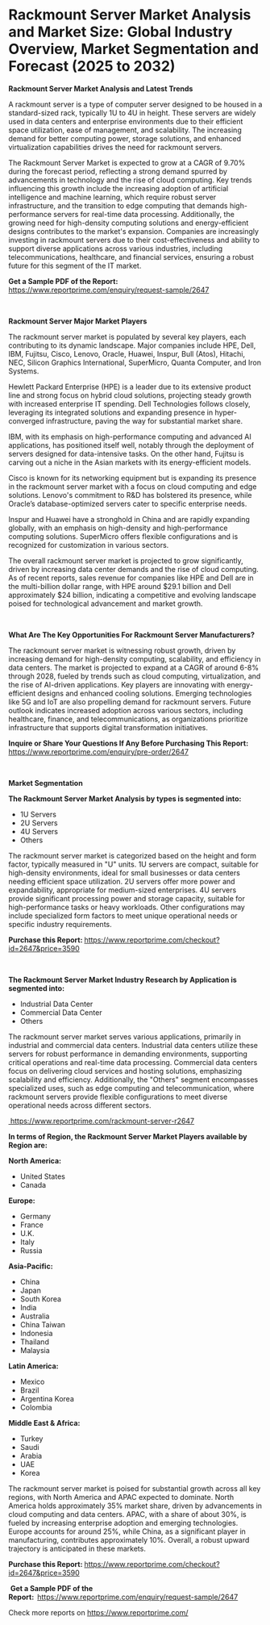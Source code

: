 <p><h1>Rackmount Server Market Analysis and Market Size: Global Industry Overview, Market Segmentation and Forecast (2025 to 2032)</h1></p><p><strong>Rackmount Server Market Analysis and Latest Trends</strong></p>
<p><p>A rackmount server is a type of computer server designed to be housed in a standard-sized rack, typically 1U to 4U in height. These servers are widely used in data centers and enterprise environments due to their efficient space utilization, ease of management, and scalability. The increasing demand for better computing power, storage solutions, and enhanced virtualization capabilities drives the need for rackmount servers.</p><p>The Rackmount Server Market is expected to grow at a CAGR of 9.70% during the forecast period, reflecting a strong demand spurred by advancements in technology and the rise of cloud computing. Key trends influencing this growth include the increasing adoption of artificial intelligence and machine learning, which require robust server infrastructure, and the transition to edge computing that demands high-performance servers for real-time data processing. Additionally, the growing need for high-density computing solutions and energy-efficient designs contributes to the market's expansion. Companies are increasingly investing in rackmount servers due to their cost-effectiveness and ability to support diverse applications across various industries, including telecommunications, healthcare, and financial services, ensuring a robust future for this segment of the IT market.</p></p>
<p><strong>Get a Sample PDF of the Report:&nbsp;</strong> <a href="https://www.reportprime.com/enquiry/request-sample/2647?utm_campaign=2316&utm_medium=2&utm_source=Github&utm_content=ia&utm_term=18032025&utm_id=rackmount-server">https://www.reportprime.com/enquiry/request-sample/2647</a></p>
<p>&nbsp;</p>
<p><strong>Rackmount Server Major Market Players</strong></p>
<p><p>The rackmount server market is populated by several key players, each contributing to its dynamic landscape. Major companies include HPE, Dell, IBM, Fujitsu, Cisco, Lenovo, Oracle, Huawei, Inspur, Bull (Atos), Hitachi, NEC, Silicon Graphics International, SuperMicro, Quanta Computer, and Iron Systems.</p><p>Hewlett Packard Enterprise (HPE) is a leader due to its extensive product line and strong focus on hybrid cloud solutions, projecting steady growth with increased enterprise IT spending. Dell Technologies follows closely, leveraging its integrated solutions and expanding presence in hyper-converged infrastructure, paving the way for substantial market share.</p><p>IBM, with its emphasis on high-performance computing and advanced AI applications, has positioned itself well, notably through the deployment of servers designed for data-intensive tasks. On the other hand, Fujitsu is carving out a niche in the Asian markets with its energy-efficient models.</p><p>Cisco is known for its networking equipment but is expanding its presence in the rackmount server market with a focus on cloud computing and edge solutions. Lenovo's commitment to R&D has bolstered its presence, while Oracle’s database-optimized servers cater to specific enterprise needs.</p><p>Inspur and Huawei have a stronghold in China and are rapidly expanding globally, with an emphasis on high-density and high-performance computing solutions. SuperMicro offers flexible configurations and is recognized for customization in various sectors.</p><p>The overall rackmount server market is projected to grow significantly, driven by increasing data center demands and the rise of cloud computing. As of recent reports, sales revenue for companies like HPE and Dell are in the multi-billion dollar range, with HPE around $29.1 billion and Dell approximately $24 billion, indicating a competitive and evolving landscape poised for technological advancement and market growth.</p></p>
<p>&nbsp;</p>
<p><strong>What Are The Key Opportunities For Rackmount Server Manufacturers?</strong></p>
<p><p>The rackmount server market is witnessing robust growth, driven by increasing demand for high-density computing, scalability, and efficiency in data centers. The market is projected to expand at a CAGR of around 6-8% through 2028, fueled by trends such as cloud computing, virtualization, and the rise of AI-driven applications. Key players are innovating with energy-efficient designs and enhanced cooling solutions. Emerging technologies like 5G and IoT are also propelling demand for rackmount servers. Future outlook indicates increased adoption across various sectors, including healthcare, finance, and telecommunications, as organizations prioritize infrastructure that supports digital transformation initiatives.</p></p>
<p><strong>Inquire or Share Your Questions If Any Before Purchasing This Report:</strong> <a href="https://www.reportprime.com/enquiry/pre-order/2647?utm_campaign=2316&utm_medium=2&utm_source=Github&utm_content=ia&utm_term=18032025&utm_id=rackmount-server">https://www.reportprime.com/enquiry/pre-order/2647</a></p>
<p>&nbsp;</p>
<p><strong>Market Segmentation</strong></p>
<p><strong>The Rackmount Server Market Analysis by types is segmented into:</strong></p>
<p><ul><li>1U Servers</li><li>2U Servers</li><li>4U Servers</li><li>Others</li></ul></p>
<p><p>The rackmount server market is categorized based on the height and form factor, typically measured in "U" units. 1U servers are compact, suitable for high-density environments, ideal for small businesses or data centers needing efficient space utilization. 2U servers offer more power and expandability, appropriate for medium-sized enterprises. 4U servers provide significant processing power and storage capacity, suitable for high-performance tasks or heavy workloads. Other configurations may include specialized form factors to meet unique operational needs or specific industry requirements.</p></p>
<p><strong>Purchase this Report:&nbsp;</strong><a href="https://www.reportprime.com/checkout?id=2647&price=3590&utm_campaign=2316&utm_medium=2&utm_source=Github&utm_content=ia&utm_term=18032025&utm_id=rackmount-server">https://www.reportprime.com/checkout?id=2647&price=3590</a></p>
<p>&nbsp;</p>
<p><strong>The Rackmount Server Market Industry Research by Application is segmented into:</strong></p>
<p><ul><li>Industrial Data Center</li><li>Commercial Data Center</li><li>Others</li></ul></p>
<p><p>The rackmount server market serves various applications, primarily in industrial and commercial data centers. Industrial data centers utilize these servers for robust performance in demanding environments, supporting critical operations and real-time data processing. Commercial data centers focus on delivering cloud services and hosting solutions, emphasizing scalability and efficiency. Additionally, the "Others" segment encompasses specialized uses, such as edge computing and telecommunication, where rackmount servers provide flexible configurations to meet diverse operational needs across different sectors.</p></p>
<p><a href="https://www.reportprime.com/rackmount-server-r2647?utm_campaign=2316&utm_medium=2&utm_source=Github&utm_content=ia&utm_term=18032025&utm_id=rackmount-server">&nbsp;https://www.reportprime.com/rackmount-server-r2647</a></p>
<p><strong>In terms of Region, the Rackmount Server Market Players available by Region are:</strong></p>
<p>
    <p> <strong> North America: </strong>
        <ul>
            <li>United States</li>
            <li>Canada</li>
        </ul>
        </p> 
    <p> <strong> Europe: </strong>
        <ul>
            <li>Germany</li>
            <li>France</li>
            <li>U.K.</li>
            <li>Italy</li>
            <li>Russia</li>
        </ul>
        </p> 
    <p> <strong> Asia-Pacific: </strong>
        <ul>
            <li>China</li>
            <li>Japan</li>
            <li>South Korea</li>
            <li>India</li>
            <li>Australia</li>
            <li>China Taiwan</li>
            <li>Indonesia</li>
            <li>Thailand</li>
            <li>Malaysia</li>
        </ul>
        </p> 
    <p> <strong> Latin America: </strong>
        <ul>
            <li>Mexico</li>
            <li>Brazil</li>
            <li>Argentina Korea</li>
            <li>Colombia</li>
        </ul>
        </p> 
    <p> <strong> Middle East & Africa: </strong>
        <ul>
            <li>Turkey</li>
            <li>Saudi</li>
            <li>Arabia</li>
            <li>UAE</li>
            <li>Korea</li>
        </ul>
    </p>
    </p>
<p><p>The rackmount server market is poised for substantial growth across all key regions, with North America and APAC expected to dominate. North America holds approximately 35% market share, driven by advancements in cloud computing and data centers. APAC, with a share of about 30%, is fueled by increasing enterprise adoption and emerging technologies. Europe accounts for around 25%, while China, as a significant player in manufacturing, contributes approximately 10%. Overall, a robust upward trajectory is anticipated in these markets.</p></p>
<p><strong>Purchase this Report: </strong><a href="https://www.reportprime.com/checkout?id=2647&price=3590&utm_campaign=2316&utm_medium=2&utm_source=Github&utm_content=ia&utm_term=18032025&utm_id=rackmount-server">https://www.reportprime.com/checkout?id=2647&price=3590</a></p>
<p>&nbsp;<strong>Get a Sample PDF of the Report:&nbsp;&nbsp;</strong><a href="https://www.reportprime.com/enquiry/request-sample/2647?utm_campaign=2316&utm_medium=2&utm_source=Github&utm_content=ia&utm_term=18032025&utm_id=rackmount-server">https://www.reportprime.com/enquiry/request-sample/2647</a></p>
<p><strong></strong></p>
<p>Check more reports on <a href="https://www.reportprime.com/?utm_campaign=2316&utm_medium=2&utm_source=Github&utm_content=ia&utm_term=18032025&utm_id=rackmount-server">https://www.reportprime.com/</a></p>